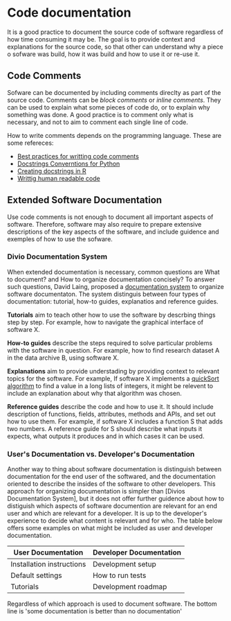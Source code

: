 # Code documentation

It is a good practice to document the source code of software regardless of how time consuming it may be. 
The goal is to provide context and explanations for the source code, so that other can understand why a piece o sofware was build, how it was build and how to use it or re-use it. 

## Code Comments 

Sofware can be documented by including comments direclty as part of the source code. 
Comments can be *block comments* or *inline comments*. 
They can be used to explain what some pieces of code  do, or to explain why something was done. 
A good practice is to comment only what is necessary, and not to aim to comment each single line of code. 

How to write comments depends on the programming language. These are some refereces:

- [Best practices for writting code comments](https://stackoverflow.blog/2021/12/23/best-practices-for-writing-code-comments/)
- [Docstrings Converntions for Python](https://peps.python.org/pep-0257/)
- [Creating docstrings in R](https://josephcrispell.github.io/2021/07/26/creating-R-docstring.html)
- [Writtig human readable code](./book/website/project-design/code-styling/code-styling-readability.md)

## Extended Software Documentation

Use code comments is not enough to document all important aspects of software. 
Therefore, software may also require to prepare extensive descriptions of the key aspects of the software, 
and include guidence and exemples of how to use the sofware. 

### Divio Documentation System
When extended documentation is necessary, common questions are What to document? and 
How to organize documentation concisely?
To answer such questions, David Laing, proposed a [documentation system](https://docs.divio.com/documentation-system/) to organize software documentaton. 
The system distinguis between four types of documentation: tutorial, how-to guides, explanatios and reference guides.

**Tutorials** aim to teach other how to use the software by descrbing things step by step.
For example, how to navigate the graphical interface of software X.

**How-to guides** describe the steps required to solve particular problems with the software in question.
For example, how to find research dataset A in the data archive B, using software X.

**Explanations** aim to provide understading by providing context to relevant topics for the software.
For example, If software X implements a [quickSort algorithm](https://www.geeksforgeeks.org/quick-sort/) to find a value in a long lists of integers,
it might be relevent to include an explanation about why that algorithm was chosen.

**Reference guides** describe the code and how to use it. 
It should include  description of functions, fields, attributes, methods and APIs, and set out how to use them.
For example, if software X includes a function S that adds two numbers. 
A reference guide for S should describe what inputs it expects, what outputs it produces and in which cases it can be used. 


### User's Documentation vs. Developer's Documentation

Another way to thing about software documentation is distinguish between documentation for the end user of the softwared, 
and the documentation oriented to describe the insides of the software to other developers. 
This approach for organizing documentation is simpler than [Divios Documentation System], 
but it does not offer further guidence about how to distiguish which aspects of software documention are relevant for an end user and which are relevant for a developer. 
It is up to the developer's experience to decide what content is relevant and for who.
The table below offers some examples on what might be included as user and developer documentation.

| User Documentation | Developer Documentation |
|----------|----------|
| Installation instructions  | Development setup  |
| Default settings  | How to run tests  |s
| Tutorials | Development roadmap |

Regardless of which approach is used to document software. The bottom line is 'some documentation is better than no documentation'
